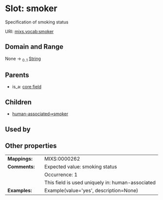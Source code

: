 
# Slot: smoker


Specification of smoking status

URI: [mixs.vocab:smoker](https://w3id.org/mixs/vocab/smoker)


## Domain and Range

None &#8594;  <sub>0..1</sub> [String](types/String.md)

## Parents

 *  is_a: [core field](core_field.md)

## Children

 *  [human-associated➞smoker](human_associated_smoker.md)

## Used by


## Other properties

|  |  |  |
| --- | --- | --- |
| **Mappings:** | | MIXS:0000262 |
| **Comments:** | | Expected value: smoking status |
|  | | Occurrence: 1 |
|  | | This field is used uniquely in: human-associated |
| **Examples:** | | Example(value='yes', description=None) |

